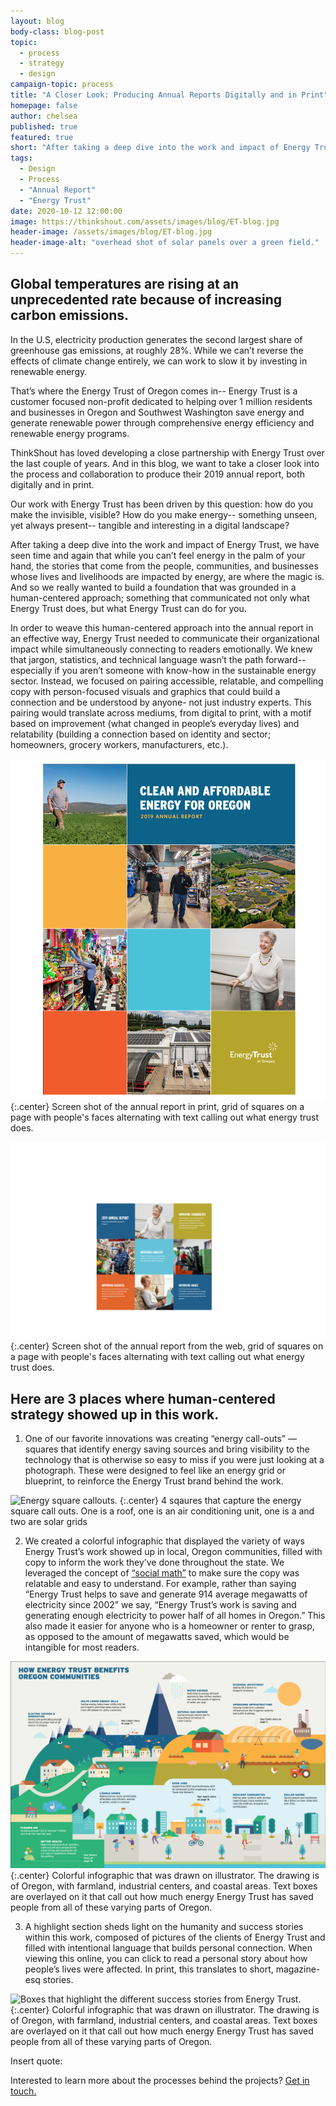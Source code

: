 ```yaml
---
layout: blog
body-class: blog-post
topic:
  - process
  - strategy
  - design
campaign-topic: process
title: "A Closer Look: Producing Annual Reports Digitally and in Print"
homepage: false
author: chelsea
published: true
featured: true
short: "After taking a deep dive into the work and impact of Energy Trust, we have seen time and again that while you can’t feel energy in the palm of your hand, the stories that come from the people, communities, and businesses whose lives and livelihoods are impacted by energy, are where the magic is."
tags:
  - Design
  - Process
  - "Annual Report"
  - "Energy Trust"
date: 2020-10-12 12:00:00
image: https://thinkshout.com/assets/images/blog/ET-blog.jpg
header-image: /assets/images/blog/ET-blog.jpg
header-image-alt: "overhead shot of solar panels over a green field."
---
```


## Global temperatures are rising at an unprecedented rate because of increasing carbon emissions.
In the U.S, electricity production generates the second largest share of greenhouse gas emissions, at roughly 28%. While we can’t reverse the effects of climate change entirely, we can work to slow it by investing in renewable energy. 

That’s where the Energy Trust of Oregon comes in-- Energy Trust is a customer focused non-profit dedicated to helping over 1 million residents and businesses in Oregon and Southwest Washington save energy and generate renewable power through comprehensive energy efficiency and renewable energy programs.

ThinkShout has loved developing a close partnership with Energy Trust over the last couple of years. And in this blog, we want to take a closer look into the process and collaboration to produce their 2019 annual report, both digitally and in print. 

Our work with Energy Trust has been driven by this question: how do you make the invisible, visible? How do you make energy-- something unseen, yet always present-- tangible and interesting in a digital landscape? 

After taking a deep dive into the work and impact of Energy Trust, we have seen time and again that while you can’t feel energy in the palm of your hand, the stories that come from the people, communities, and businesses whose lives and livelihoods are impacted by energy, are where the magic is. And so we really wanted to build a foundation that was grounded in a human-centered approach; something that communicated not only what Energy Trust does, but what Energy Trust can do for you.

In order to weave this human-centered approach into the annual report in an effective way, Energy Trust needed to communicate their organizational impact while simultaneously connecting to readers emotionally. We knew that jargon, statistics, and technical language wasn’t the path forward-- especially if you aren’t someone with know-how in the sustainable energy sector. Instead, we focused on pairing accessible, relatable, and compelling copy with person-focused visuals and graphics that could build a connection and be understood by anyone- not just industry experts. This pairing would translate across mediums, from digital to print, with a motif based on improvement (what changed in people’s everyday lives) and relatability (building a connection based on identity and sector; homeowners, grocery workers, manufacturers, etc.). 

![Annual report in print.](/assets/images/blog/ET-blog-print.png)
{:.center}
<span class="caption"><i class="fa fa-caret-up"></i>Screen shot of the annual report in print, grid of squares on a page with people's faces alternating with text calling out what energy trust does.</span> 

![Annual report for the web.](/assets/images/blog/ET-blog-web.png)
{:.center}
<span class="caption"><i class="fa fa-caret-up"></i>Screen shot of the annual report from the web, grid of squares on a page with people's faces alternating with text calling out what energy trust does.</span> 

## Here are 3 places where human-centered strategy showed up in this work.

1. One of our favorite innovations was creating “energy call-outs” — squares that identify energy saving sources and bring visibility to the technology that is otherwise so easy to miss if you were just looking at a photograph. These were designed to feel like an energy grid or blueprint, to reinforce the Energy Trust brand behind the work.

![Energy square callouts.](/assets/images/blog/ET-blog-energycallouts-1.jpg)
{:.center}
<span class="caption"><i class="fa fa-caret-up"></i>4 sqaures that capture the energy square call outs. One is a roof, one is an air conditioning unit, one is a and two are solar grids</span>

2. We created a colorful infographic that displayed the variety of ways Energy Trust’s work showed up in local, Oregon communities, filled with copy to inform the work they’ve done throughout the state. We leveraged the concept of [“social math”](https://uxpamagazine.org/social-math/#:~:text=Social%20math%20is%20a%20way,that%20people%20find%20more%20familiar.) to make sure the copy was relatable and easy to understand. For example, rather than saying “Energy Trust helps to save and generate 914 average megawatts of electricity since 2002” we say, “Energy Trust’s work is saving and generating enough electricity to power half of all homes in Oregon.” This also made it easier for anyone who is a homeowner or renter to grasp, as opposed to the amount of megawatts saved, which would be intangible for most readers. 

![Infographic that was featured in both the digital and print annual reports.](/assets/images/blog/ET-blog-infohraphic.png)
{:.center}
<span class="caption"><i class="fa fa-caret-up"></i>Colorful infographic that was drawn on illustrator. The drawing is of Oregon, with farmland, industrial centers, and coastal areas. Text boxes are overlayed on it that call out how much energy Energy Trust has saved people from all of these varying parts of Oregon.</span>

3. A highlight section sheds light on the humanity and success stories within this work, composed of pictures of the clients of Energy Trust and filled with intentional language that builds personal connection. When viewing this online, you can click to read a personal story about how people’s lives were affected. In print, this translates to short, magazine-esq stories.

![Boxes that highlight the different success stories from Energy Trust.](/assets/images/blog/ET-blug-human-01.jpg)
{:.center}
<span class="caption"><i class="fa fa-caret-up"></i>Colorful infographic that was drawn on illustrator. The drawing is of Oregon, with farmland, industrial centers, and coastal areas. Text boxes are overlayed on it that call out how much energy Energy Trust has saved people from all of these varying parts of Oregon.</span>   

Insert quote:

Interested to learn more about the processes behind the projects? [Get in touch.](https://thinkshout.com/contact/) 
